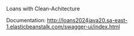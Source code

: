 Loans with Clean-Achitecture

Documentation:
http://loans2024java20.sa-east-1.elasticbeanstalk.com/swagger-ui/index.html


